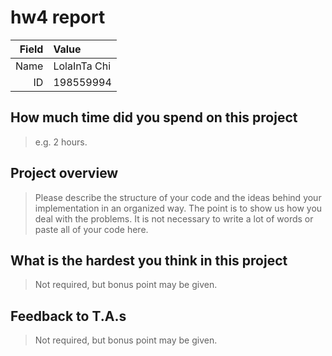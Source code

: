 # hw4 report

|Field|Value|
|-:|:-|
|Name|LolaInTa Chi|
|ID|198559994|

## How much time did you spend on this project

> e.g. 2 hours.

## Project overview

> Please describe the structure of your code and the ideas behind your implementation in an organized way.
> The point is to show us how you deal with the problems. It is not necessary to write a lot of words or paste all of your code here.

## What is the hardest you think in this project

> Not required, but bonus point may be given.

## Feedback to T.A.s

> Not required, but bonus point may be given.
